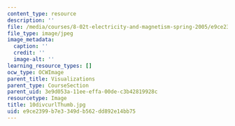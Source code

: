 ```yaml
---
content_type: resource
description: ''
file: /media/courses/8-02t-electricity-and-magnetism-spring-2005/e9ce2399b7e3349db562dd892e14bb75_10divcurlThumb.jpg
file_type: image/jpeg
image_metadata:
  caption: ''
  credit: ''
  image-alt: ''
learning_resource_types: []
ocw_type: OCWImage
parent_title: Visualizations
parent_type: CourseSection
parent_uid: 3e9d053a-11ee-effa-00de-c3b42819928c
resourcetype: Image
title: 10divcurlThumb.jpg
uid: e9ce2399-b7e3-349d-b562-dd892e14bb75
---
```

